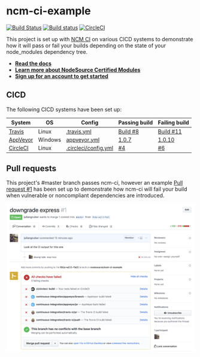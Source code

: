 # ncm-ci-example

[![Build Status](https://travis-ci.org/nodesource/ncm-ci-example.svg?branch=master)](https://travis-ci.org/nodesource/ncm-ci-example)
[![Build status](https://ci.appveyor.com/api/projects/status/60va55ijw8abeq5k/branch/master?svg=true)](https://ci.appveyor.com/project/juliangruber/ncm-ci-example/branch/master)
[![CircleCI](https://circleci.com/gh/nodesource/ncm-ci-example/tree/master.svg?style=svg)](https://circleci.com/gh/nodesource/ncm-ci-example/tree/master)

This project is set up with [NCM CI](https://github.com/nodesource/ncm-ci) on various CICD systems to demonstrate how it will
pass or fail your builds depending on the state of your node_modules dependency tree.

- [__Read the docs__](https://docs.nodesource.com/ncm_v2)
- [__Learn more about NodeSource Certified Modules__](https://nodesource.com/products/certified-modules)
- [__Sign up for an account to get started__](https://accounts.nodesource.com/)

## CICD

The following CICD systems have been set up:

| System | OS | Config | Passing build | Failing build |
|--------|----|--------|---------------|---------------|
| [Travis](https://travis-ci.org) | Linux | [.travis.yml](.travis.yml) | [Build #8](https://travis-ci.org/nodesource/ncm-ci-example/builds/439531282)         | [Build #11](https://travis-ci.org/nodesource/ncm-ci-example/builds/439531923) |
| [AppVeyor](https://www.appveyor.com) | Windows | [appveyor.yml](appveyor.yml) | [1.0.7](https://ci.appveyor.com/project/juliangruber/ncm-ci-example/builds/19395094) | [1.0.10](https://ci.appveyor.com/project/juliangruber/ncm-ci-example/builds/19395134) |
| [CircleCI](https://circleci.com) | Linux | [.circleci/config.yml](.circleci/config.yml) | [#4](https://circleci.com/gh/nodesource/ncm-ci-example/4)                            | [#6](https://circleci.com/gh/nodesource/ncm-ci-example/6) |

## Pull requests

This project's #master branch passes ncm-ci, however an example [Pull request #1](https://github.com/nodesource/ncm-ci-example/pull/1) has been set up to demonstrate how ncm-ci will fail your build when vulnerable or noncompliant dependencies are introduced.

<img alt='pull request screenshot' src='screenshot.png' width=600 />
